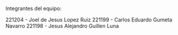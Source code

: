 Integrantes del equipo:

221204 - Joel de Jesus Lopez Ruiz
221199 - Carlos Eduardo Gumeta Navarro
221198 - Jesus Alejandro Guillen Luna

